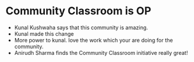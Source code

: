 # Community Classroom is OP

- Kunal Kushwaha says that this community is amazing.
- Kunal made this change
- More power to kunal. love the work which your are doing for the community.
- Anirudh Sharma finds the Community Classroom initiative really great!
